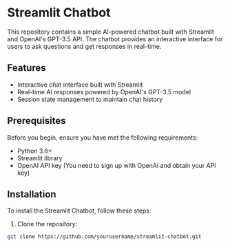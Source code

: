 # Streamlit Chatbot

This repository contains a simple AI-powered chatbot built with Streamlit and OpenAI's GPT-3.5 API. The chatbot provides an interactive interface for users to ask questions and get responses in real-time.

## Features

- Interactive chat interface built with Streamlit
- Real-time AI responses powered by OpenAI's GPT-3.5 model
- Session state management to maintain chat history

## Prerequisites

Before you begin, ensure you have met the following requirements:

- Python 3.6+
- Streamlit library
- OpenAI API key (You need to sign up with OpenAI and obtain your API key)

## Installation

To install the Streamlit Chatbot, follow these steps:

1. Clone the repository:
```bash
git clone https://github.com/yourusername/streamlit-chatbot.git
